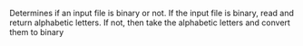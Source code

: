 Determines if an input file is binary or not. If the input file is binary, read and return alphabetic letters. If not, then take the alphabetic letters and convert them to binary
